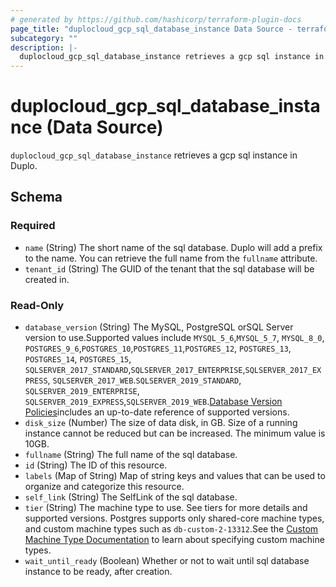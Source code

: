```yaml
---
# generated by https://github.com/hashicorp/terraform-plugin-docs
page_title: "duplocloud_gcp_sql_database_instance Data Source - terraform-provider-duplocloud"
subcategory: ""
description: |-
  duplocloud_gcp_sql_database_instance retrieves a gcp sql instance in Duplo.
---
```


# duplocloud_gcp_sql_database_instance (Data Source)

`duplocloud_gcp_sql_database_instance` retrieves a gcp sql instance in Duplo.



<!-- schema generated by tfplugindocs -->
## Schema

### Required

- `name` (String) The short name of the sql database.  Duplo will add a prefix to the name.  You can retrieve the full name from the `fullname` attribute.
- `tenant_id` (String) The GUID of the tenant that the sql database will be created in.

### Read-Only

- `database_version` (String) The MySQL, PostgreSQL orSQL Server version to use.Supported values include `MYSQL_5_6`,`MYSQL_5_7`, `MYSQL_8_0`, `POSTGRES_9_6`,`POSTGRES_10`,`POSTGRES_11`,`POSTGRES_12`, `POSTGRES_13`, `POSTGRES_14`, `POSTGRES_15`, `SQLSERVER_2017_STANDARD`,`SQLSERVER_2017_ENTERPRISE`,`SQLSERVER_2017_EXPRESS`, `SQLSERVER_2017_WEB`.`SQLSERVER_2019_STANDARD`, `SQLSERVER_2019_ENTERPRISE`, `SQLSERVER_2019_EXPRESS`,`SQLSERVER_2019_WEB`.[Database Version Policies](https://cloud.google.com/sql/docs/db-versions)includes an up-to-date reference of supported versions.
- `disk_size` (Number) The size of data disk, in GB. Size of a running instance cannot be reduced but can be increased. The minimum value is 10GB.
- `fullname` (String) The full name of the sql database.
- `id` (String) The ID of this resource.
- `labels` (Map of String) Map of string keys and values that can be used to organize and categorize this resource.
- `self_link` (String) The SelfLink of the sql database.
- `tier` (String) The machine type to use. See tiers for more details and supported versions. Postgres supports only shared-core machine types, and custom machine types such as `db-custom-2-13312`.See the [Custom Machine Type Documentation](https://cloud.google.com/compute/docs/instances/creating-instance-with-custom-machine-type#create) to learn about specifying custom machine types.
- `wait_until_ready` (Boolean) Whether or not to wait until sql database instance to be ready, after creation.
